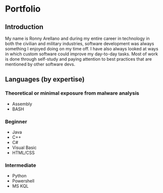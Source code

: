 # Portfolio

## Introduction
My name is Ronny Arellano and during my entire career in technology in both the civilian and military industries, software development was always something I enjoyed doing on my time off. I have also always looked at ways in which custom software could improve my day-to-day tasks. Most of work is done through self-study and paying attention to best practices that are mentioned by other software devs.

## Languages (by expertise)

### Theoretical or minimal exposure from malware analysis
- Assembly
- BASH

### Beginner
- Java
- C++
- C#
- Visual Basic
- HTML/CSS

### Intermediate
- Python
- Powershell
- MS KQL